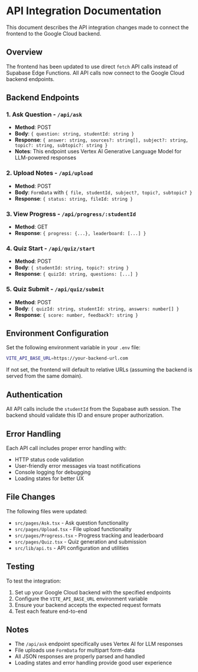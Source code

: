 # API Integration Documentation

This document describes the API integration changes made to connect the frontend to the Google Cloud backend.

## Overview

The frontend has been updated to use direct `fetch` API calls instead of Supabase Edge Functions. All API calls now connect to the Google Cloud backend endpoints.

## Backend Endpoints

### 1. Ask Question - `/api/ask`
- **Method**: POST
- **Body**: `{ question: string, studentId: string }`
- **Response**: `{ answer: string, sources?: string[], subject?: string, topic?: string, subtopic?: string }`
- **Notes**: This endpoint uses Vertex AI Generative Language Model for LLM-powered responses

### 2. Upload Notes - `/api/upload`
- **Method**: POST
- **Body**: `FormData` with `{ file, studentId, subject?, topic?, subtopic? }`
- **Response**: `{ status: string, fileId: string }`

### 3. View Progress - `/api/progress/:studentId`
- **Method**: GET
- **Response**: `{ progress: {...}, leaderboard: [...] }`

### 4. Quiz Start - `/api/quiz/start`
- **Method**: POST
- **Body**: `{ studentId: string, topic?: string }`
- **Response**: `{ quizId: string, questions: [...] }`

### 5. Quiz Submit - `/api/quiz/submit`
- **Method**: POST
- **Body**: `{ quizId: string, studentId: string, answers: number[] }`
- **Response**: `{ score: number, feedback?: string }`

## Environment Configuration

Set the following environment variable in your `.env` file:

```bash
VITE_API_BASE_URL=https://your-backend-url.com
```

If not set, the frontend will default to relative URLs (assuming the backend is served from the same domain).

## Authentication

All API calls include the `studentId` from the Supabase auth session. The backend should validate this ID and ensure proper authorization.

## Error Handling

Each API call includes proper error handling with:
- HTTP status code validation
- User-friendly error messages via toast notifications
- Console logging for debugging
- Loading states for better UX

## File Changes

The following files were updated:
- `src/pages/Ask.tsx` - Ask question functionality
- `src/pages/Upload.tsx` - File upload functionality  
- `src/pages/Progress.tsx` - Progress tracking and leaderboard
- `src/pages/Quiz.tsx` - Quiz generation and submission
- `src/lib/api.ts` - API configuration and utilities

## Testing

To test the integration:
1. Set up your Google Cloud backend with the specified endpoints
2. Configure the `VITE_API_BASE_URL` environment variable
3. Ensure your backend accepts the expected request formats
4. Test each feature end-to-end

## Notes

- The `/api/ask` endpoint specifically uses Vertex AI for LLM responses
- File uploads use `FormData` for multipart form-data
- All JSON responses are properly parsed and handled
- Loading states and error handling provide good user experience

